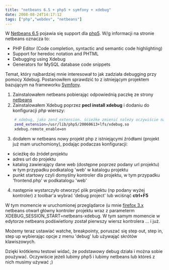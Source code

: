 ```yaml
---
title: "netbeans 6.5 + php5 + symfony + xdebug"
date: 2008-08-24T14:17:12
tags: ["php","webdev", "netbeans"]
---
```

W <a href="http://www.netbeans.org/community/releases/65/" title="Netbeasn 6.5 features">Netbeans 6.5</a> pojawia się support dla <a title="PHP - główna strona" href="http://www.php.net/">php5</a>. W/g informacji na stronie netbeans oznacza to:

* PHP Editor (Code completion, syntactic and semantic code highlighting)</li>
* Support for heredoc notation and PHTML</li>
* Debugging using Xdebug</li>
* Generators for MySQL database code snippets</li>

Temat, który najbardziej mnie interesował to jak zadziała debugging przy pomocy Xdebug. Postanowiłem sprawdzić to z istniejącym projektem bazującym na frameworku <a href="http://www.symfony-project.com/" title="php5 framework">Symfony</a>.</p>

1. Zainstalowałem netbeans pobierając odpowiednią paczkę ze strony <a title="Netbeans 6.5 beta download" href="http://download.netbeans.org/netbeans/6.5/beta/">netbeans</a>
2. Zainstalowałem Xdebug poprzez <strong>pecl install xdebug</strong> i dodaniu do konfiguracji <em>php</em> wierszy:

```bash
    # xdebug, jako zend_extension. ścieżke zmienić należy oczywiście na odpowiednią dla Twojej instalacji
    zend_extension=/usr/lib/php5/20060613+lfs/xdebug.so
    xdebug.remote_enable=on
```


3. dodałem w netbeans nowy projekt php z istniejącymi źródłami (projekt już mam uruchomiony), podając podaczas konfiguracji:

 * ścieżkę do źródeł projektu
 * adres url do projektu
 * katalog zawierający dane web (dostępne poprzez podany url projektu) w tym przypadku podkatalog 'web' w katalogu  projektu
 * punkt startowy czyli domyślny kontroler dla projektu, w tym przypadku 'frontend.php' w podkatalogu 'web'

4. następnie wystarczyło otworzyć plik projektu (np podany wyżej kontroler) z toolbar'a wybrać 'debug project' lub wciśnąć <strong>ctrl+F5</strong>

W tym momencie w uruchomionej przeglądarce (u mnie <a href="http://www.firefox.pl/">firefox 3.x</a> netbeans otwarł główny kontroler projektu wraz z parameterm XDEBUG_SESSION_START=netbeans-xdebug. W tym samym momencie w edytorze netbeans podświetlony został pierwszy wiersz kontrolera ... i już.

Możemy teraz ustawiać watche, breakpointy, poruszać się step out, step in, step up wybierając opcje z menu 'debug' lub używająć skrótów klawiszowych.

Dzięki krótkiemu testowi widać, że podstawowy debug działa i można sobie poużywać. Oczywiście jeżeli lubimy php5 i lubimy netbeans lub któreś z nich musimy używać ;)
